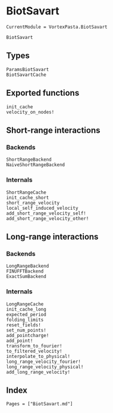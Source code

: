 # BiotSavart

```@meta
CurrentModule = VortexPasta.BiotSavart
```

```@docs
BiotSavart
```

## Types

```@docs
ParamsBiotSavart
BiotSavartCache
```

## Exported functions

```@docs
init_cache
velocity_on_nodes!
```

## Short-range interactions

### Backends

```@docs
ShortRangeBackend
NaiveShortRangeBackend
```

### Internals

```@docs
ShortRangeCache
init_cache_short
short_range_velocity
local_self_induced_velocity
add_short_range_velocity_self!
add_short_range_velocity_other!
```

## Long-range interactions

### Backends

```@docs
LongRangeBackend
FINUFFTBackend
ExactSumBackend
```

### Internals

```@docs
LongRangeCache
init_cache_long
expected_period
folding_limits
reset_fields!
set_num_points!
add_pointcharge!
add_point!
transform_to_fourier!
to_filtered_velocity!
interpolate_to_physical!
long_range_velocity_fourier!
long_range_velocity_physical!
add_long_range_velocity!
```

## Index

```@index
Pages = ["BiotSavart.md"]
```
